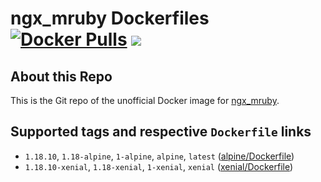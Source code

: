 ngx_mruby Dockerfiles [![Docker Pulls](https://img.shields.io/docker/pulls/hfmgarden/ngx_mruby.svg?maxAge=2592000?style=flat-square)](https://hub.docker.com/r/hfmgarden/ngx_mruby/) [![](https://images.microbadger.com/badges/image/hfmgarden/ngx_mruby.svg)](https://microbadger.com/images/hfmgarden/ngx_mruby "Get your own image badge on microbadger.com")
===

About this Repo
---

This is the Git repo of the unofficial Docker image for [ngx_mruby](https://github.com/matsumoto-r/ngx_mruby).

Supported tags and respective `Dockerfile` links
---

- `1.18.10`, `1.18-alpine`, `1-alpine`, `alpine`, `latest` ([alpine/Dockerfile](https://github.com/hfm/docker-ngx_mruby/blob/master/alpine/Dockerfile))
- `1.18.10-xenial`, `1.18-xenial`, `1-xenial`, `xenial` ([xenial/Dockerfile](https://github.com/hfm/docker-ngx_mruby/blob/master/xenial/Dockerfile))
